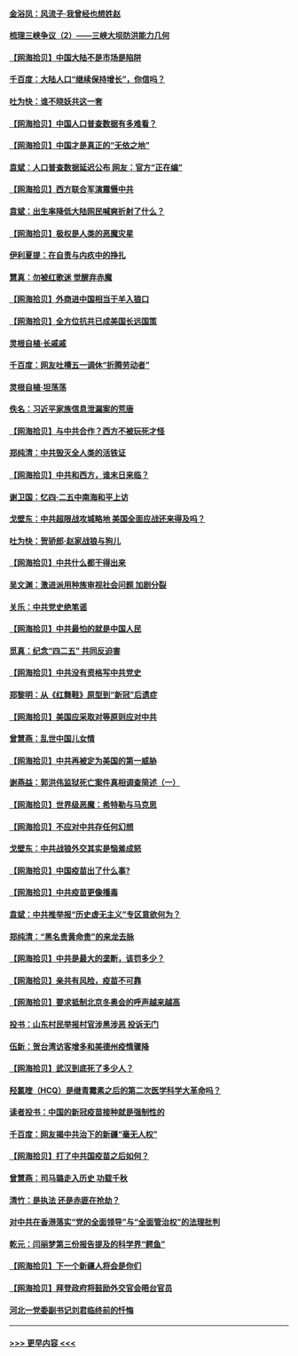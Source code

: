 #### [金浴凤：风流子‧我曾经也想姓赵](../pages/nsc993/n12920911.md?t=05031801) 
#### [梳理三峡争议（2）——三峡大坝防洪能力几何](../pages/nsc993/n12920173.md?t=05031801) 
#### [【网海拾贝】中国大陆不是市场是陷阱](../pages/nsc993/n12920143.md?t=05031801) 
#### [千百度：大陆人口“继续保持增长”，你信吗？](../pages/nsc993/n12918946.md?t=05031801) 
#### [吐为快：谁不晓妖共这一套](../pages/nsc993/n12918941.md?t=05031801) 
#### [【网海拾贝】中国人口普查数据有多难看？](../pages/nsc993/n12917822.md?t=05031801) 
#### [【网海拾贝】中国才是真正的“无依之地”](../pages/nsc993/n12915845.md?t=05031801) 
#### [袁斌：人口普查数据延迟公布 网友：官方“正在编”](../pages/nsc993/n12915748.md?t=05031801) 
#### [【网海拾贝】西方联合军演震慑中共](../pages/nsc993/n12913466.md?t=05031801) 
#### [袁斌：出生率降低大陆网民喊爽折射了什么？](../pages/nsc993/n12913365.md?t=05031801) 
#### [【网海拾贝】极权是人类的恶魔灾星](../pages/nsc993/n12910697.md?t=05031801) 
#### [伊利夏提：在自责与内疚中的挣扎](../pages/nsc993/n12910493.md?t=05031801) 
#### [慧真：勿被红歌迷 觉醒弃赤魔](../pages/nsc993/n12910485.md?t=05031801) 
#### [【网海拾贝】外商进中国相当于羊入狼口](../pages/nsc993/n12908274.md?t=05031801) 
#### [【网海拾贝】全方位抗共已成美国长远国策](../pages/nsc993/n12906878.md?t=05031801) 
#### [灵根自植‧长戚戚](../pages/nsc993/n12905585.md?t=05031801) 
#### [千百度：网友吐槽五一调休“折腾劳动者”](../pages/nsc993/n12905934.md?t=05031801) 
#### [灵根自植‧坦荡荡](../pages/nsc993/n12905562.md?t=05031801) 
#### [佚名：习近平家族信息泄漏案的荒唐](../pages/nsc993/n12904705.md?t=05031801) 
#### [【网海拾贝】与中共合作？西方不被玩死才怪](../pages/nsc993/n12903873.md?t=05031801) 
#### [郑纯清：中共毁灭全人类的活铁证](../pages/nsc993/n12903785.md?t=05031801) 
#### [【网海拾贝】中共和西方，谁末日来临？](../pages/nsc993/n12903482.md?t=05031801) 
#### [谢卫国：忆四‧二五中南海和平上访](../pages/nsc993/n12902192.md?t=05031801) 
#### [戈壁东：中共超限战攻城略地 美国全面应战还来得及吗？](../pages/nsc993/n12902297.md?t=05031801) 
#### [吐为快：贺骄郎‧赵家战狼与狗儿](../pages/nsc993/n12902280.md?t=05031801) 
#### [【网海拾贝】中共什么都干得出来](../pages/nsc993/n12897500.md?t=05031801) 
#### [吴文渊：激进派用种族审视社会问题 加剧分裂](../pages/nsc993/n12893881.md?t=05031801) 
#### [关乐：中共党史绝笔谣](../pages/nsc993/n12897270.md?t=05031801) 
#### [【网海拾贝】中共最怕的就是中国人民](../pages/nsc993/n12894705.md?t=05031801) 
#### [觅真：纪念“四二五” 共同反迫害](../pages/nsc993/n12894553.md?t=05031801) 
#### [【网海拾贝】中共没有资格写中共党史](../pages/nsc993/n12892231.md?t=05031801) 
#### [郑黎明：从《红舞鞋》原型到“新冠”后遗症](../pages/nsc993/n12890469.md?t=05031801) 
#### [【网海拾贝】美国应采取对等原则应对中共](../pages/nsc993/n12889176.md?t=05031801) 
#### [曾慧燕：乱世中国儿女情](../pages/nsc993/n12887931.md?t=05031801) 
#### [【网海拾贝】中共再被定为美国的第一威胁](../pages/nsc993/n12887580.md?t=05031801) 
#### [谢燕益：郭洪伟监狱死亡案件真相调查简述（一）](../pages/nsc993/n12885648.md?t=05031801) 
#### [【网海拾贝】世界级恶魔：希特勒与马克思](../pages/nsc993/n12884062.md?t=05031801) 
#### [【网海拾贝】不应对中共存任何幻想](../pages/nsc993/n12881460.md?t=05031801) 
#### [戈壁东：中共战狼外交其实是恼羞成怒](../pages/nsc993/n12880392.md?t=05031801) 
#### [【网海拾贝】中国疫苗出了什么事?](../pages/nsc993/n12879124.md?t=05031801) 
#### [【网海拾贝】中共疫苗更像播毒](../pages/nsc993/n12876631.md?t=05031801) 
#### [袁斌：中共推举报“历史虚无主义”专区意欲何为？](../pages/nsc993/n12876530.md?t=05031801) 
#### [郑纯清：“黑名贵黄命贵”的来龙去脉](../pages/nsc993/n12875589.md?t=05031801) 
#### [【网海拾贝】中共是最大的垄断，该罚多少？](../pages/nsc993/n12874006.md?t=05031801) 
#### [【网海拾贝】亲共有风险，疫苗不可靠](../pages/nsc993/n12872224.md?t=05031801) 
#### [【网海拾贝】要求抵制北京冬奥会的呼声越来越高](../pages/nsc993/n12868962.md?t=05031801) 
#### [投书：山东村民举报村官涉黑涉恶 投诉无门](../pages/nsc993/n12869726.md?t=05031801) 
#### [伍新：贺台湾访客增多和美德州疫情骤降](../pages/nsc993/n12865651.md?t=05031801) 
#### [【网海拾贝】武汉到底死了多少人？](../pages/nsc993/n12863707.md?t=05031801) 
#### [羟氯喹（HCQ）是继青霉素之后的第二次医学科学大革命吗？](../pages/nsc993/n12638564.md?t=05031801) 
#### [读者投书：中国的新冠疫苗接种就是强制性的](../pages/nsc993/n12859932.md?t=05031801) 
#### [千百度：网友揭中共治下的新疆“毫无人权”](../pages/nsc993/n12858385.md?t=05031801) 
#### [【网海拾贝】打了中共国疫苗之后如何？](../pages/nsc993/n12857866.md?t=05031801) 
#### [曾慧燕：司马璐走入历史 功载千秋](../pages/nsc993/n12856996.md?t=05031801) 
#### [清竹：是执法 还是赤匪在抢劫？](../pages/nsc993/n12856952.md?t=05031801) 
#### [对中共在香港落实“党的全面领导”与“全面管治权”的法理批判](../pages/nsc993/n12856929.md?t=05031801) 
#### [乾元：闫丽梦第三份报告提及的科学界“鳄鱼”](../pages/nsc993/n12855985.md?t=05031801) 
#### [【网海拾贝】下一个新疆人将会是你们](../pages/nsc993/n12855864.md?t=05031801) 
#### [【网海拾贝】拜登政府将鼓励外交官会晤台官员](../pages/nsc993/n12853615.md?t=05031801) 
#### [河北一党委副书记刘君临终前的忏悔](../pages/nsc993/n12849420.md?t=05031801) 

----
#### [ >>> 更早内容 <<< ](../indexes/nsc993-earlier.md)

